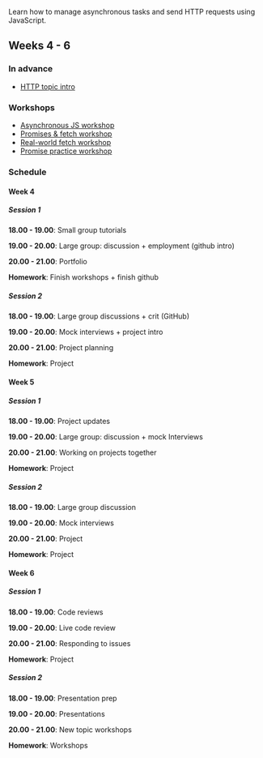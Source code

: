 Learn how to manage asynchronous tasks and send HTTP requests using JavaScript.

## Weeks 4 - 6

### In advance

- [HTTP topic intro](https://fac-slides.netlify.app/slides/http/)

### Workshops

- [Asynchronous JS workshop](/workshops/functions-callbacks-async/)
- [Promises & fetch workshop](/workshops/learn-fetch/)
- [Real-world fetch workshop](/workshops/real-world-fetch)
- [Promise practice workshop](/workshops/promise-practice/)

### Schedule

#### Week 4

##### Session 1

**18.00 - 19.00**: Small group tutorials

**19.00 - 20.00**: Large group: discussion + employment (github intro)

**20.00 - 21.00**: Portfolio

**Homework**: Finish workshops + finish github

##### Session 2

**18.00 - 19.00**: Large group discussions + crit (GitHub)

**19.00 - 20.00**: Mock interviews + project intro

**20.00 - 21.00**: Project planning

**Homework**: Project

#### Week 5

##### Session 1

**18.00 - 19.00**: Project updates

**19.00 - 20.00**: Large group: discussion + mock Interviews

**20.00 - 21.00**: Working on projects together

**Homework**: Project

##### Session 2

**18.00 - 19.00**: Large group discussion

**19.00 - 20.00**: Mock interviews

**20.00 - 21.00**: Project

**Homework**: Project

#### Week 6

##### Session 1

**18.00 - 19.00**: Code reviews

**19.00 - 20.00**: Live code review

**20.00 - 21.00**: Responding to issues

**Homework**: Project

##### Session 2

**18.00 - 19.00**: Presentation prep

**19.00 - 20.00**: Presentations

**20.00 - 21.00**: New topic workshops

**Homework**: Workshops
